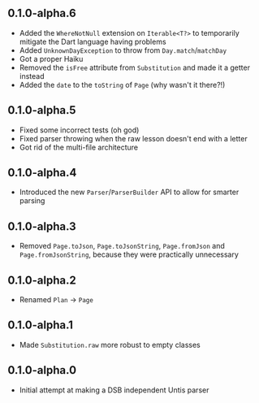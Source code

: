 ## 0.1.0-alpha.6

- Added the `WhereNotNull` extension on `Iterable<T?>` to temporarily mitigate
the Dart language having problems
- Added `UnknownDayException` to throw from `Day.match`/`matchDay`
- Got a proper Haiku
- Removed the `isFree` attribute from `Substitution` and made it a getter instead
- Added the `date` to the `toString` of `Page` (why wasn't it there?!)

## 0.1.0-alpha.5

- Fixed some incorrect tests (oh god)
- Fixed parser throwing when the raw lesson doesn't end with a letter
- Got rid of the multi-file architecture

## 0.1.0-alpha.4

- Introduced the new `Parser`/`ParserBuilder` API to allow for smarter parsing

## 0.1.0-alpha.3

- Removed `Page.toJson`, `Page.toJsonString`, `Page.fromJson` and `Page.fromJsonString`,
because they were practically unnecessary

## 0.1.0-alpha.2

- Renamed `Plan` → `Page`

## 0.1.0-alpha.1

- Made `Substitution.raw` more robust to empty classes

## 0.1.0-alpha.0

- Initial attempt at making a DSB independent Untis parser
